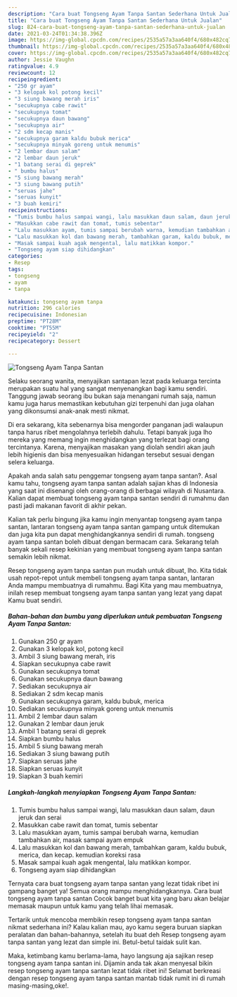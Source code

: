```yaml
---
description: "Cara buat Tongseng Ayam Tanpa Santan Sederhana Untuk Jualan"
title: "Cara buat Tongseng Ayam Tanpa Santan Sederhana Untuk Jualan"
slug: 824-cara-buat-tongseng-ayam-tanpa-santan-sederhana-untuk-jualan
date: 2021-03-24T01:34:38.396Z
image: https://img-global.cpcdn.com/recipes/2535a57a3aa640f4/680x482cq70/tongseng-ayam-tanpa-santan-foto-resep-utama.jpg
thumbnail: https://img-global.cpcdn.com/recipes/2535a57a3aa640f4/680x482cq70/tongseng-ayam-tanpa-santan-foto-resep-utama.jpg
cover: https://img-global.cpcdn.com/recipes/2535a57a3aa640f4/680x482cq70/tongseng-ayam-tanpa-santan-foto-resep-utama.jpg
author: Jessie Vaughn
ratingvalue: 4.9
reviewcount: 12
recipeingredient:
- "250 gr ayam"
- "3 kelopak kol potong kecil"
- "3 siung bawang merah iris"
- "secukupnya cabe rawit"
- "secukupnya tomat"
- "secukupnya daun bawang"
- "secukupnya air"
- "2 sdm kecap manis"
- "secukupnya garam kaldu bubuk merica"
- "secukupnya minyak goreng untuk menumis"
- "2 lembar daun salam"
- "2 lembar daun jeruk"
- "1 batang serai di geprek"
- " bumbu halus"
- "5 siung bawang merah"
- "3 siung bawang putih"
- "seruas jahe"
- "seruas kunyit"
- "3 buah kemiri"
recipeinstructions:
- "Tumis bumbu halus sampai wangi, lalu masukkan daun salam, daun jeruk dan serai"
- "Masukkan cabe rawit dan tomat, tumis sebentar"
- "Lalu masukkan ayam, tumis sampai berubah warna, kemudian tambahkan air, masak sampai ayam empuk"
- "Lalu masukkan kol dan bawang merah, tambahkan garam, kaldu bubuk, merica, dan kecap. kemudian koreksi rasa"
- "Masak sampai kuah agak mengental, lalu matikkan kompor."
- "Tongseng ayam siap dihidangkan"
categories:
- Resep
tags:
- tongseng
- ayam
- tanpa

katakunci: tongseng ayam tanpa 
nutrition: 296 calories
recipecuisine: Indonesian
preptime: "PT28M"
cooktime: "PT55M"
recipeyield: "2"
recipecategory: Dessert

---
```



![Tongseng Ayam Tanpa Santan](https://img-global.cpcdn.com/recipes/2535a57a3aa640f4/680x482cq70/tongseng-ayam-tanpa-santan-foto-resep-utama.jpg)

Selaku seorang wanita, menyajikan santapan lezat pada keluarga tercinta merupakan suatu hal yang sangat menyenangkan bagi kamu sendiri. Tanggung jawab seorang ibu bukan saja menangani rumah saja, namun kamu juga harus memastikan kebutuhan gizi terpenuhi dan juga olahan yang dikonsumsi anak-anak mesti nikmat.

Di era  sekarang, kita sebenarnya bisa mengorder panganan jadi walaupun tanpa harus ribet mengolahnya terlebih dahulu. Tetapi banyak juga lho mereka yang memang ingin menghidangkan yang terlezat bagi orang tercintanya. Karena, menyajikan masakan yang diolah sendiri akan jauh lebih higienis dan bisa menyesuaikan hidangan tersebut sesuai dengan selera keluarga. 



Apakah anda salah satu penggemar tongseng ayam tanpa santan?. Asal kamu tahu, tongseng ayam tanpa santan adalah sajian khas di Indonesia yang saat ini disenangi oleh orang-orang di berbagai wilayah di Nusantara. Kalian dapat membuat tongseng ayam tanpa santan sendiri di rumahmu dan pasti jadi makanan favorit di akhir pekan.

Kalian tak perlu bingung jika kamu ingin menyantap tongseng ayam tanpa santan, lantaran tongseng ayam tanpa santan gampang untuk ditemukan dan juga kita pun dapat menghidangkannya sendiri di rumah. tongseng ayam tanpa santan boleh dibuat dengan bermacam cara. Sekarang telah banyak sekali resep kekinian yang membuat tongseng ayam tanpa santan semakin lebih nikmat.

Resep tongseng ayam tanpa santan pun mudah untuk dibuat, lho. Kita tidak usah repot-repot untuk membeli tongseng ayam tanpa santan, lantaran Anda mampu membuatnya di rumahmu. Bagi Kita yang mau membuatnya, inilah resep membuat tongseng ayam tanpa santan yang lezat yang dapat Kamu buat sendiri.

<!--inarticleads1-->

##### Bahan-bahan dan bumbu yang diperlukan untuk pembuatan Tongseng Ayam Tanpa Santan:

1. Gunakan 250 gr ayam
1. Gunakan 3 kelopak kol, potong kecil
1. Ambil 3 siung bawang merah, iris
1. Siapkan secukupnya cabe rawit
1. Gunakan secukupnya tomat
1. Gunakan secukupnya daun bawang
1. Sediakan secukupnya air
1. Sediakan 2 sdm kecap manis
1. Gunakan secukupnya garam, kaldu bubuk, merica
1. Sediakan secukupnya minyak goreng untuk menumis
1. Ambil 2 lembar daun salam
1. Gunakan 2 lembar daun jeruk
1. Ambil 1 batang serai di geprek
1. Siapkan  bumbu halus
1. Ambil 5 siung bawang merah
1. Sediakan 3 siung bawang putih
1. Siapkan seruas jahe
1. Siapkan seruas kunyit
1. Siapkan 3 buah kemiri




<!--inarticleads2-->

##### Langkah-langkah menyiapkan Tongseng Ayam Tanpa Santan:

1. Tumis bumbu halus sampai wangi, lalu masukkan daun salam, daun jeruk dan serai
1. Masukkan cabe rawit dan tomat, tumis sebentar
1. Lalu masukkan ayam, tumis sampai berubah warna, kemudian tambahkan air, masak sampai ayam empuk
1. Lalu masukkan kol dan bawang merah, tambahkan garam, kaldu bubuk, merica, dan kecap. kemudian koreksi rasa
1. Masak sampai kuah agak mengental, lalu matikkan kompor.
1. Tongseng ayam siap dihidangkan




Ternyata cara buat tongseng ayam tanpa santan yang lezat tidak ribet ini gampang banget ya! Semua orang mampu menghidangkannya. Cara buat tongseng ayam tanpa santan Cocok banget buat kita yang baru akan belajar memasak maupun untuk kamu yang telah lihai memasak.

Tertarik untuk mencoba membikin resep tongseng ayam tanpa santan nikmat sederhana ini? Kalau kalian mau, ayo kamu segera buruan siapkan peralatan dan bahan-bahannya, setelah itu buat deh Resep tongseng ayam tanpa santan yang lezat dan simple ini. Betul-betul taidak sulit kan. 

Maka, ketimbang kamu berlama-lama, hayo langsung aja sajikan resep tongseng ayam tanpa santan ini. Dijamin anda tak akan menyesal bikin resep tongseng ayam tanpa santan lezat tidak ribet ini! Selamat berkreasi dengan resep tongseng ayam tanpa santan mantab tidak rumit ini di rumah masing-masing,oke!.

